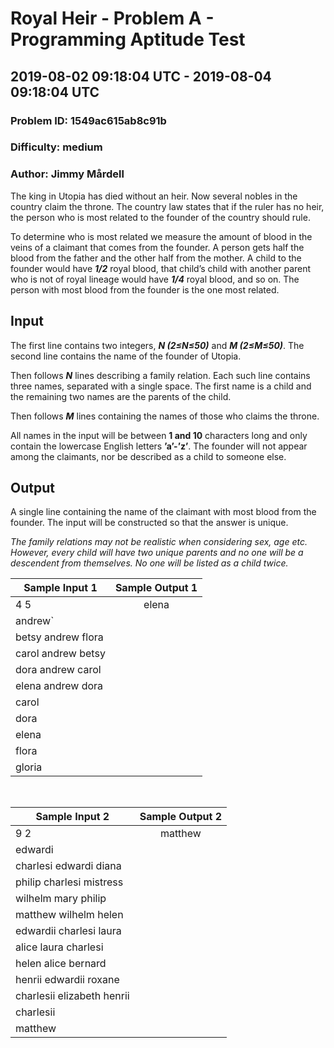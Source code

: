 # Royal Heir - Problem A - Programming Aptitude Test
## 2019-08-02 09:18:04 UTC - 2019-08-04 09:18:04 UTC
### Problem ID: 1549ac615ab8c91b
### Difficulty: medium
### Author: Jimmy Mårdell

The king in Utopia has died without an heir. Now several nobles in the country claim the throne. The country law states that if the ruler has no heir, the person who is most related to the founder of the country should rule.

To determine who is most related we measure the amount of blood in the veins of a claimant that comes from the founder. A person gets half the blood from the father and the other half from the mother. A child to the founder would have __*1/2*__ royal blood, that child’s child with another parent who is not of royal lineage would have __*1/4*__ royal blood, and so on. The person with most blood from the founder is the one most related.

## Input
The first line contains two integers, __*N (2≤N≤50)*__ and __*M (2≤M≤50)*__. The second line contains the name of the founder of Utopia.

Then follows __*N*__ lines describing a family relation. Each such line contains three names, separated with a single space. The first name is a child and the remaining two names are the parents of the child.

Then follows __*M*__ lines containing the names of those who claims the throne.

All names in the input will be between __1 and 10__ characters long and only contain the lowercase English letters __’a’-’z’__. The founder will not appear among the claimants, nor be described as a child to someone else.

## Output
A single line containing the name of the claimant with most blood from the founder. The input will be constructed so that the answer is unique.

*The family relations may not be realistic when considering sex, age etc. However, every child will have two unique parents and no one will be a descendent from themselves. No one will be listed as a child twice.*


| Sample Input 1		| Sample Output 1	|
|-----------------------|:-----------------:|
| 4 5					| elena				|
| andrew`				|
| betsy andrew flora	|
| carol andrew betsy	|
| dora andrew carol		|
| elena andrew dora		|
| carol					|
| dora					|
| elena					|
| flora					|
| gloria				|

</br>

| Sample Input 2				| Sample Output 2	|
| ------------------------------|:-----------------:|
| 9 2							| matthew			|
| edwardi						|
| charlesi edwardi diana		|
| philip charlesi mistress		|
| wilhelm mary philip			|
| matthew wilhelm helen			|
| edwardii charlesi laura		|
| alice laura charlesi			|
| helen alice bernard			|
| henrii edwardii roxane		|
| charlesii elizabeth henrii	|
| charlesii						|
| matthew						|
